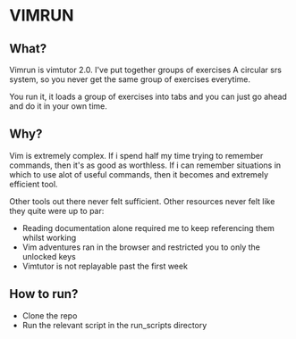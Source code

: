 VIMRUN 
===

## What?

Vimrun is vimtutor 2.0. 
I've put together groups of exercises
A circular srs system, so you never get the same group of exercises everytime.

You run it, it loads a group of exercises into tabs and you can just go ahead and do it in your own time.

## Why?
Vim is extremely complex. If i spend half my time trying to remember commands, then it's as good as worthless. If i can remember situations in which to use alot of useful commands, then it becomes and extremely efficient tool.

Other tools out there never felt sufficient. Other resources never felt like they quite were up to par:

* Reading documentation alone required me to keep referencing them whilst working
* Vim adventures ran in the browser and restricted you to only the unlocked keys
* Vimtutor is not replayable past the first week

## How to run?
* Clone the repo
* Run the relevant script in the run_scripts directory
